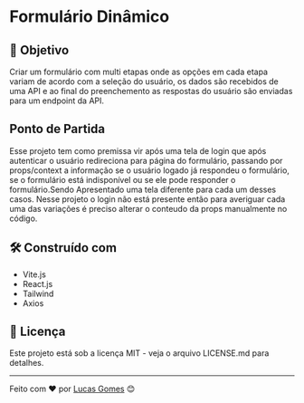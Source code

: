 # Formulário Dinâmico 

## 🚀 Objetivo

Criar um formulário com multi etapas onde as opções em cada etapa variam de acordo com a seleção do usuário, os dados são recebidos de uma API e ao final do preenchemento as respostas do usuário são enviadas para um endpoint da API.

## Ponto de Partida

Esse projeto tem como premissa vir após uma tela de login que após autenticar o usuário redireciona para página do formulário, passando por props/context a informação se o usuário logado já respondeu o formulário, se o formulário está indisponível ou se ele pode responder o formulário.Sendo Apresentado uma tela diferente para cada um desses casos.
Nesse projeto o login não está presente então para averiguar cada uma das variações é preciso alterar o conteudo da props manualmente no código.

## 🛠️ Construído com

- Vite.js
- React.js
- Tailwind
- Axios

## 📄 Licença

Este projeto está sob a licença MIT - veja o arquivo LICENSE.md para detalhes.

---
Feito com ❤️ por [Lucas Gomes](https://github.com/lucasgr2) 😊